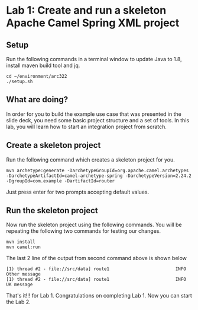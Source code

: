# Lab 1: Create and run a skeleton Apache Camel Spring XML project

## Setup

Run the following commands in a terminal window to update Java to 1.8, install maven build tool and jq.

```
cd ~/environment/arc322
./setup.sh
```

## What are doing?

In order for you to build the example use case that was presented in the slide deck, you need some basic project structure and a set of tools. In this lab, you will learn how to start an integration project from scratch. 

## Create a skeleton project

Run the following command which creates a skeleton project for you.

```
mvn archetype:generate -DarchetypeGroupId=org.apache.camel.archetypes -DarchetypeArtifactId=camel-archetype-spring -DarchetypeVersion=2.24.2 -DgroupId=com.example -DartifactId=router
```
Just press enter for two prompts accepting default values.

## Run the skeleton project 

Now run the skeleton project using the following commands. You will be repeating the following two commands for testing our changes.

```
mvn install
mvn camel:run
```

The last 2 line of the output from second command above is shown below

```
[1) thread #2 - file://src/data] route1                         INFO  Other message
[1) thread #2 - file://src/data] route1                         INFO  UK message
```

That's it!!! for Lab 1. Congratulations on completing Lab 1. Now you can start the Lab 2.
